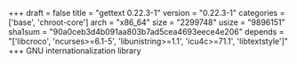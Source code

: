+++
draft = false
title = "gettext 0.22.3-1"
version = "0.22.3-1"
categories = ['base', 'chroot-core']
arch = "x86_64"
size = "2299748"
usize = "9896151"
sha1sum = "90a0ceb3d4b091aa803b7ad5cea4693eece4e206"
depends = "['libcroco', 'ncurses>=6.1-5', 'libunistring>=1.1', 'icu4c>=71.1', 'libtextstyle']"
+++
GNU internationalization library